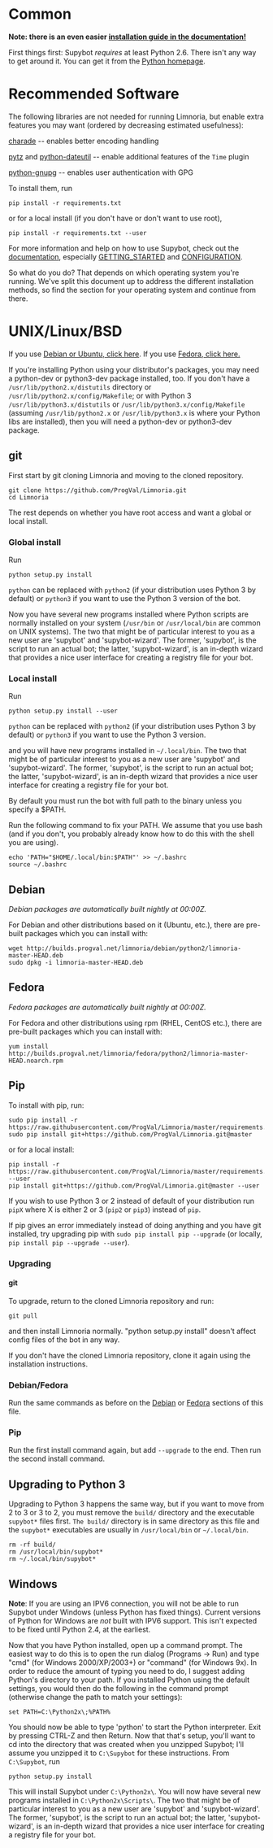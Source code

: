 # Common

**Note: there is an even easier [installation guide in the documentation!](http://doc.supybot.aperio.fr/en/latest/use/install.html)**

First things first: Supybot *requires* at least Python 2.6.  There
isn't any way to get around it.  You can get it from the [Python homepage].

[Python homepage]:http://python.org/

# Recommended Software

The following libraries are not needed for running Limnoria, but enable
extra features you may want (ordered by decreasing estimated usefulness):

[charade] -- enables better encoding handling

[pytz] and [python-dateutil] -- enable additional features of the `Time` plugin

[python-gnupg] -- enables user authentication with GPG

[charade]:https://pypi.python.org/pypi/charade
[pytz]:https://pypi.python.org/pypi/pytz
[python-dateutil]:https://pypi.python.org/pypi/python-dateutil
[python-gnupg]:https://pypi.python.org/pypi/python-gnupg

To install them, run 

`pip install -r requirements.txt`

or for a local install (if you don't have or don't want to use root), 

`pip install -r requirements.txt --user`

For more information and help on how to use Supybot, check out
the [documentation], especially [GETTING_STARTED] and
[CONFIGURATION].

[documentation]:http://doc.supybot.aperio.fr/en/latest/use/index.html
[GETTING_STARTED]:http://doc.supybot.aperio.fr/en/latest/use/getting_started.html
[CONFIGURATION]:http://doc.supybot.aperio.fr/en/latest/use/configuration.html

So what do you do?  That depends on which operating system you're
running.  We've split this document up to address the different installation
methods, so find the section for your operating system and continue
from there.

# UNIX/Linux/BSD

If you use [Debian or Ubuntu, click here](INSTALL.md#debian). If you use [Fedora, click here.](INSTALL.md#fedora)

If you're installing Python using your distributor's packages, you may
need a python-dev or python3-dev package installed, too.  If you don't have
a `/usr/lib/python2.x/distutils` directory or 
`/usr/lib/python2.x/config/Makefile`; or with Python 3 
`/usr/lib/python3.x/distutils` or `/usr/lib/python3.x/config/Makefile` (assuming `/usr/lib/python2.x` or `/usr/lib/python3.x` is where your Python 
libs are installed), then you will need a python-dev or python3-dev package.

## git

First start by git cloning Limnoria and moving to the cloned repository.

```
git clone https://github.com/ProgVal/Limnoria.git
cd Limnoria
```

The rest depends on whether you have root access and want a global or local install.

### Global install

Run

```
python setup.py install
```

`python` can be replaced with `python2` (if your distribution 
uses Python 3 by default) or `python3` if you want to use the Python 3 
version of the bot.

Now you have several new programs installed where Python scripts are normally
installed on your system (`/usr/bin` or `/usr/local/bin` are common on
UNIX systems).  The two that might be of particular interest to you as a
new user are 'supybot' and 'supybot-wizard'.  The former, 'supybot', is
the script to run an actual bot; the latter, 'supybot-wizard', is an
in-depth wizard that provides a nice user interface for creating a
registry file for your bot.

### Local install

Run

```
python setup.py install --user
```

`python` can be replaced with `python2` (if your distribution 
uses Python 3 by default) or `python3` if you want to use the Python 3 
version.

and you will have new programs installed in `~/.local/bin`. The two that might be of particular interest to you as a
new user are 'supybot' and 'supybot-wizard'.  The former, 'supybot', is
the script to run an actual bot; the latter, 'supybot-wizard', is an
in-depth wizard that provides a nice user interface for creating a
registry file for your bot.

By default you must run the bot with full path to the binary unless you specify a $PATH.

Run the following command to fix your PATH. We assume that you use bash 
(and if you don't, you probably already know how to do this with the shell you are using).

```
echo 'PATH="$HOME/.local/bin:$PATH"' >> ~/.bashrc
source ~/.bashrc
```

## Debian

*Debian packages are automatically built nightly at 00:00Z.*

For Debian and other distributions based on it (Ubuntu, etc.), there are
pre-built packages which you can install with:

```
wget http://builds.progval.net/limnoria/debian/python2/limnoria-master-HEAD.deb
sudo dpkg -i limnoria-master-HEAD.deb
```

## Fedora

*Fedora packages are automatically built nightly at 00:00Z.*

For Fedora and other distributions using rpm (RHEL, CentOS etc.), there are
pre-built packages which you can install with:

```
yum install http://builds.progval.net/limnoria/fedora/python2/limnoria-master-HEAD.noarch.rpm
```

## Pip

To install with pip, run:

```
sudo pip install -r https://raw.githubusercontent.com/ProgVal/Limnoria/master/requirements.txt
sudo pip install git+https://github.com/ProgVal/Limnoria.git@master
```

or for a local install:

```
pip install -r https://raw.githubusercontent.com/ProgVal/Limnoria/master/requirements.txt --user
pip install git+https://github.com/ProgVal/Limnoria.git@master --user
```

If you wish to use Python 3 or 2 instead of default of your distribution 
run `pipX` where X is either 2 or 3 (`pip2` or `pip3`) instead of `pip`.

If pip gives an error immediately instead of doing anything and you have git installed, try upgrading pip with `sudo pip install pip --upgrade` (or locally, `pip install pip --upgrade --user`).

### Upgrading

#### git

To upgrade, return to the cloned Limnoria repository and run:

```
git pull
```

and then install Limnoria normally. "python setup.py install" doesn't affect config files of the bot in any way.

If you don't have the cloned Limnoria repository, clone it again using the installation instructions.

### Debian/Fedora

Run the same commands as before on the [Debian](INSTALL.md#debian) or 
[Fedora](INSTALL.md#fedora) sections of this file.

### Pip

Run the first install command again, but add `--upgrade` to the 
end. Then run the second install command.

## Upgrading to Python 3

Upgrading to Python 3 happens the same way, but if you want to move from 2 to 3 
or 3 to 2, you must remove the `build/` directory and the executable 
`supybot*` files first. `The build/` directory is in same directory as this 
file and the `supybot*` executables are usually in `/usr/local/bin` or `~/.local/bin`.

```
rm -rf build/
rm /usr/local/bin/supybot*
rm ~/.local/bin/supybot*
```

## Windows

**Note**: If you are using an IPV6 connection, you will not be able
to run Supybot under Windows (unless Python has fixed things).  Current
versions of Python for Windows are *not* built with IPV6 support. This
isn't expected to be fixed until Python 2.4, at the earliest.

Now that you have Python installed, open up a command prompt.  The
easiest way to do this is to open the run dialog (Programs -> Run) and
type "cmd" (for Windows 2000/XP/2003+) or "command" (for Windows 9x).  In
order to reduce the amount of typing you need to do, I suggest adding
Python's directory to your path.  If you installed Python using the
default settings, you would then do the following in the command prompt
(otherwise change the path to match your settings):

```
set PATH=C:\Python2x\;%PATH%
```

You should now be able to type 'python' to start the Python
interpreter.  Exit by pressing CTRL-Z and then Return.  Now that that's
setup, you'll want to cd into the directory that was created when you
unzipped Supybot; I'll assume you unzipped it to `C:\Supybot` for these
instructions.  From `C:\Supybot`, run 

```
python setup.py install
```

This will install Supybot under `C:\Python2x\`.  You will now have several new
programs installed in `C:\Python2x\Scripts\`.  The two that might be of
particular interest to you as a new user are 'supybot' and 'supybot-wizard'.
The former, 'supybot', is the script to run an actual bot; the latter,
'supybot-wizard', is an in-depth wizard that provides a nice user interface for
creating a registry file for your bot.
